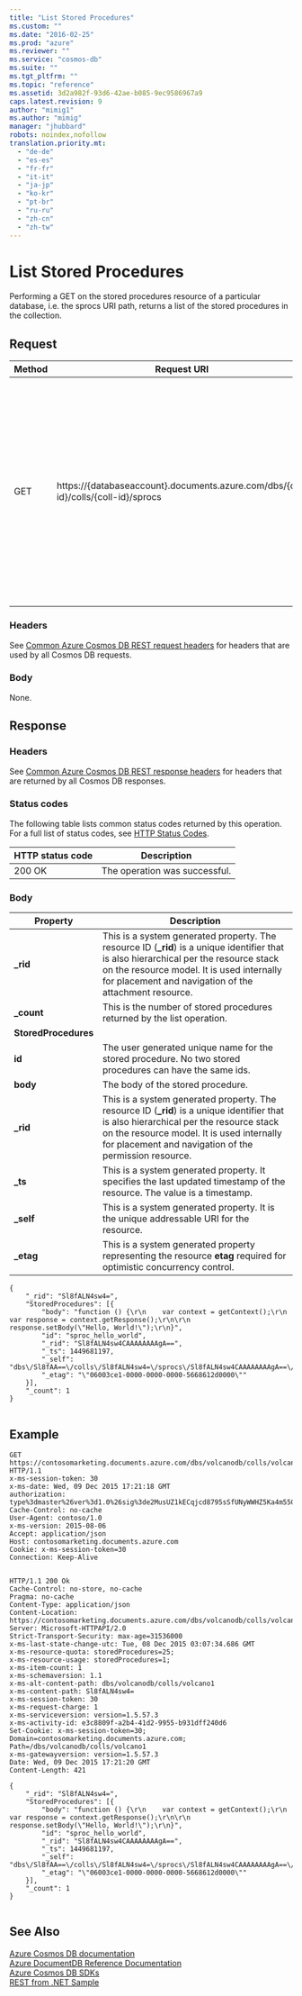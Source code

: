 ```yaml
---
title: "List Stored Procedures"
ms.custom: ""
ms.date: "2016-02-25"
ms.prod: "azure"
ms.reviewer: ""
ms.service: "cosmos-db"
ms.suite: ""
ms.tgt_pltfrm: ""
ms.topic: "reference"
ms.assetid: 3d2a982f-93d6-42ae-b085-9ec9586967a9
caps.latest.revision: 9
author: "mimig1"
ms.author: "mimig"
manager: "jhubbard"
robots: noindex,nofollow
translation.priority.mt: 
  - "de-de"
  - "es-es"
  - "fr-fr"
  - "it-it"
  - "ja-jp"
  - "ko-kr"
  - "pt-br"
  - "ru-ru"
  - "zh-cn"
  - "zh-tw"
---
```

# List Stored Procedures
  Performing a GET on the stored procedures resource of a particular database, i.e. the sprocs URI path, returns a list of the stored procedures in the collection.  
  
## Request  
  
|Method|Request URI|Description|  
|------------|-----------------|-----------------|  
|GET|https://{databaseaccount}.documents.azure.com/dbs/{db-id}/colls/{coll-id}/sprocs|Note that the {databaseaccount} is the name of the Azure Cosmos DB account created under your subscription. The {db-id} value is the user generated name/id of the database where the stored procedures reside, not the system generated id (rid). The {coll-id} value is the name of the collection where the stored procedures reside.|  
  
### Headers  
 See [Common Azure Cosmos DB REST request headers](common-documentdb-rest-request-headers.md) for headers that are used by all Cosmos DB requests.  
  
### Body  
 None.  
  
## Response  
  
### Headers  
 See [Common Azure Cosmos DB REST response headers](common-documentdb-rest-response-headers.md) for headers that are returned by all Cosmos DB responses.  
  
### Status codes  
 The following table lists common status codes returned by this operation. For a full list of status codes, see [HTTP Status Codes](https://msdn.microsoft.com/library/azure/dn783364.aspx).  
  
|HTTP status code|Description|  
|----------------------|-----------------|  
|200 OK|The operation was successful.|  
  
### Body  
  
|Property|Description|  
|--------------|-----------------|  
|**_rid**|This is a system generated property. The resource ID (**_rid**) is a unique identifier that is also hierarchical per the resource stack on the resource model. It is used internally for placement and navigation of the attachment resource.|  
|**_count**|This is the number of stored procedures returned by the list operation.|  
|**StoredProcedures**||  
|**id**|The user generated unique name for the stored procedure. No two stored procedures can have the same ids.|  
|**body**|The body of the stored procedure.|  
|**_rid**|This is a system generated property. The resource ID (**_rid**) is a unique identifier that is also hierarchical per the resource stack on the resource model. It is used internally for placement and navigation of the permission resource.|  
|**_ts**|This is a system generated property. It specifies the last updated timestamp of the resource. The value is a timestamp.|  
|**_self**|This is a system generated property. It is the unique addressable URI for the resource.|  
|**_etag**|This is a system generated property representing the resource **etag** required for optimistic concurrency control.|  
  
```  
{  
    "_rid": "Sl8fALN4sw4=",  
    "StoredProcedures": [{  
        "body": "function () {\r\n    var context = getContext();\r\n    var response = context.getResponse();\r\n\r\n    response.setBody(\"Hello, World!\");\r\n}",  
        "id": "sproc_hello_world",  
        "_rid": "Sl8fALN4sw4CAAAAAAAAgA==",  
        "_ts": 1449681197,  
        "_self": "dbs\/Sl8fAA==\/colls\/Sl8fALN4sw4=\/sprocs\/Sl8fALN4sw4CAAAAAAAAgA==\/",  
        "_etag": "\"06003ce1-0000-0000-0000-5668612d0000\""  
    }],  
    "_count": 1  
}  
  
```  
  
## Example  
  
```  
GET https://contosomarketing.documents.azure.com/dbs/volcanodb/colls/volcano1/sprocs HTTP/1.1  
x-ms-session-token: 30  
x-ms-date: Wed, 09 Dec 2015 17:21:18 GMT  
authorization: type%3dmaster%26ver%3d1.0%26sig%3de2MusUZ1kECqjcd8795sSfUNyWWHZ5Ka4m55GyCuwxg%3d  
Cache-Control: no-cache  
User-Agent: contoso/1.0  
x-ms-version: 2015-08-06  
Accept: application/json  
Host: contosomarketing.documents.azure.com  
Cookie: x-ms-session-token=30  
Connection: Keep-Alive  
  
```  
  
```  
HTTP/1.1 200 Ok  
Cache-Control: no-store, no-cache  
Pragma: no-cache  
Content-Type: application/json  
Content-Location: https://contosomarketing.documents.azure.com/dbs/volcanodb/colls/volcano1/sprocs  
Server: Microsoft-HTTPAPI/2.0  
Strict-Transport-Security: max-age=31536000  
x-ms-last-state-change-utc: Tue, 08 Dec 2015 03:07:34.686 GMT  
x-ms-resource-quota: storedProcedures=25;  
x-ms-resource-usage: storedProcedures=1;  
x-ms-item-count: 1  
x-ms-schemaversion: 1.1  
x-ms-alt-content-path: dbs/volcanodb/colls/volcano1  
x-ms-content-path: Sl8fALN4sw4=  
x-ms-session-token: 30  
x-ms-request-charge: 1  
x-ms-serviceversion: version=1.5.57.3  
x-ms-activity-id: e3c8809f-a2b4-41d2-9955-b931dff240d6  
Set-Cookie: x-ms-session-token=30; Domain=contosomarketing.documents.azure.com; Path=/dbs/volcanodb/colls/volcano1  
x-ms-gatewayversion: version=1.5.57.3  
Date: Wed, 09 Dec 2015 17:21:20 GMT  
Content-Length: 421  
  
{  
    "_rid": "Sl8fALN4sw4=",  
    "StoredProcedures": [{  
        "body": "function () {\r\n    var context = getContext();\r\n    var response = context.getResponse();\r\n\r\n    response.setBody(\"Hello, World!\");\r\n}",  
        "id": "sproc_hello_world",  
        "_rid": "Sl8fALN4sw4CAAAAAAAAgA==",  
        "_ts": 1449681197,  
        "_self": "dbs\/Sl8fAA==\/colls\/Sl8fALN4sw4=\/sprocs\/Sl8fALN4sw4CAAAAAAAAgA==\/",  
        "_etag": "\"06003ce1-0000-0000-0000-5668612d0000\""  
    }],  
    "_count": 1  
}  
  
```  
  
## See Also  
 [Azure Cosmos DB documentation](http://azure.microsoft.com/documentation/services/documentdb/)   
 [Azure DocumentDB Reference Documentation](https://go.microsoft.com/fwlink/?linkid=834805)   
 [Azure Cosmos DB SDKs](https://azure.microsoft.com/documentation/articles/documentdb-sdk-dotnet/)   
 [REST from .NET Sample](https://github.com/Azure/azure-documentdb-dotnet/tree/master/samples/rest-from-.net)  
  
  

